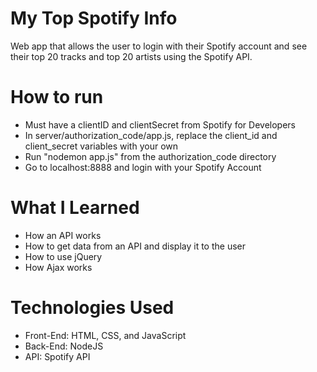 # My Top Spotify Info
Web app that allows the user to login with their Spotify account and see their top 20 tracks and top 20 artists using the Spotify API.

# How to run
* Must have a clientID and clientSecret from Spotify for Developers
* In server/authorization_code/app.js, replace the client_id and client_secret variables with your own
* Run "nodemon app.js" from the authorization_code directory
* Go to localhost:8888 and login with your Spotify Account

# What I Learned
* How an API works
* How to get data from an API and display it to the user
* How to use jQuery
* How Ajax works

# Technologies Used
* Front-End: HTML, CSS, and JavaScript
* Back-End: NodeJS
* API: Spotify API
